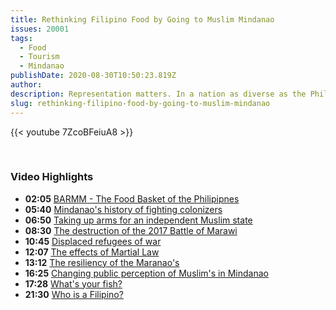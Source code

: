 ```yaml
---
title: Rethinking Filipino Food by Going to Muslim Mindanao
issues: 20001
tags:
  - Food
  - Tourism
  - Mindanao
publishDate: 2020-08-30T10:50:23.819Z
author: 
description: Representation matters. In a nation as diverse as the Philippines, which is home to over 7,600 islands, dozens of ethnic tribes and nearly 200 languages, it’s not easy to forge an inclusive national identity. 
slug: rethinking-filipino-food-by-going-to-muslim-mindanao
---
```


{{< youtube 7ZcoBFeiuA8 >}}

<br />
<h3 class="mb-4 mt-4 font-semibold">Video Highlights</h3>

<div class="timeline">

* **02:05** [BARMM - The Food Basket of the Philipipnes](javascript:playAt(125);void(0);)
* **05:40** [Mindanao's history of fighting colonizers](javascript:playAt(340);void(0);)
* **06:50** [Taking up arms for an independent Muslim state](javascript:playAt(410);void(0);)
* **08:30** [The destruction of the 2017 Battle of Marawi](javascript:playAt(510);void(0);)
* **10:45** [Displaced refugees of war](javascript:playAt(645);void(0);)
* **12:07** [The effects of Martial Law](javascript:playAt(727);void(0);)
* **13:12** [The resiliency of the Maranao's](javascript:playAt(792);void(0);)
* **16:25** [Changing public perception of Muslim's in Mindanao](javascript:playAt(985);void(0);)
* **17:28** [What's your fish?](javascript:playAt(1048);void(0);)
* **21:30** [Who is a Filipino?](javascript:playAt(1290);void(0);)

</div>